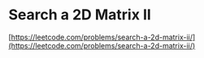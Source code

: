 # Search a 2D Matrix II

[https://leetcode.com/problems/search-a-2d-matrix-ii/](https://leetcode.com/problems/search-a-2d-matrix-ii/)
